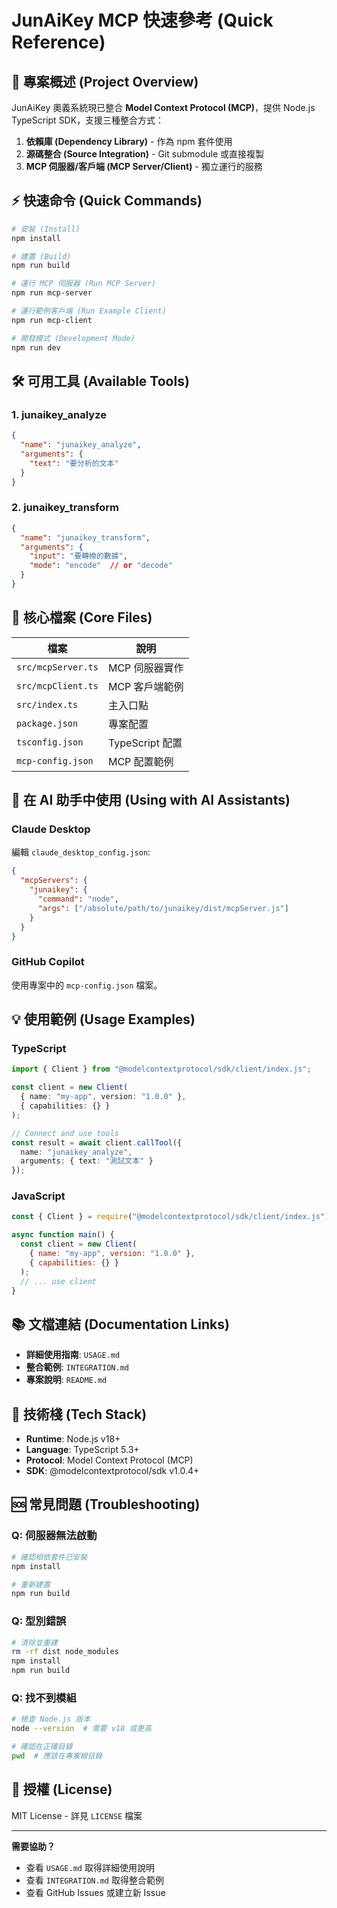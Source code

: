 # JunAiKey MCP 快速參考 (Quick Reference)

## 🎯 專案概述 (Project Overview)

JunAiKey 奧義系統現已整合 **Model Context Protocol (MCP)**，提供 Node.js TypeScript SDK，支援三種整合方式：

1. **依賴庫 (Dependency Library)** - 作為 npm 套件使用
2. **源碼整合 (Source Integration)** - Git submodule 或直接複製
3. **MCP 伺服器/客戶端 (MCP Server/Client)** - 獨立運行的服務

## ⚡ 快速命令 (Quick Commands)

```bash
# 安裝 (Install)
npm install

# 建置 (Build)
npm run build

# 運行 MCP 伺服器 (Run MCP Server)
npm run mcp-server

# 運行範例客戶端 (Run Example Client)
npm run mcp-client

# 開發模式 (Development Mode)
npm run dev
```

## 🛠️ 可用工具 (Available Tools)

### 1. junaikey_analyze
```json
{
  "name": "junaikey_analyze",
  "arguments": {
    "text": "要分析的文本"
  }
}
```

### 2. junaikey_transform
```json
{
  "name": "junaikey_transform",
  "arguments": {
    "input": "要轉換的數據",
    "mode": "encode"  // or "decode"
  }
}
```

## 📁 核心檔案 (Core Files)

| 檔案 | 說明 |
|------|------|
| `src/mcpServer.ts` | MCP 伺服器實作 |
| `src/mcpClient.ts` | MCP 客戶端範例 |
| `src/index.ts` | 主入口點 |
| `package.json` | 專案配置 |
| `tsconfig.json` | TypeScript 配置 |
| `mcp-config.json` | MCP 配置範例 |

## 🔗 在 AI 助手中使用 (Using with AI Assistants)

### Claude Desktop
編輯 `claude_desktop_config.json`:
```json
{
  "mcpServers": {
    "junaikey": {
      "command": "node",
      "args": ["/absolute/path/to/junaikey/dist/mcpServer.js"]
    }
  }
}
```

### GitHub Copilot
使用專案中的 `mcp-config.json` 檔案。

## 💡 使用範例 (Usage Examples)

### TypeScript
```typescript
import { Client } from "@modelcontextprotocol/sdk/client/index.js";

const client = new Client(
  { name: "my-app", version: "1.0.0" },
  { capabilities: {} }
);

// Connect and use tools
const result = await client.callTool({
  name: "junaikey_analyze",
  arguments: { text: "測試文本" }
});
```

### JavaScript
```javascript
const { Client } = require("@modelcontextprotocol/sdk/client/index.js");

async function main() {
  const client = new Client(
    { name: "my-app", version: "1.0.0" },
    { capabilities: {} }
  );
  // ... use client
}
```

## 📚 文檔連結 (Documentation Links)

- **詳細使用指南**: `USAGE.md`
- **整合範例**: `INTEGRATION.md`
- **專案說明**: `README.md`

## 🔧 技術棧 (Tech Stack)

- **Runtime**: Node.js v18+
- **Language**: TypeScript 5.3+
- **Protocol**: Model Context Protocol (MCP)
- **SDK**: @modelcontextprotocol/sdk v1.0.4+

## 🆘 常見問題 (Troubleshooting)

### Q: 伺服器無法啟動
```bash
# 確認相依套件已安裝
npm install

# 重新建置
npm run build
```

### Q: 型別錯誤
```bash
# 清除並重建
rm -rf dist node_modules
npm install
npm run build
```

### Q: 找不到模組
```bash
# 檢查 Node.js 版本
node --version  # 需要 v18 或更高

# 確認在正確目錄
pwd  # 應該在專案根目錄
```

## 📄 授權 (License)

MIT License - 詳見 `LICENSE` 檔案

---

**需要協助？**
- 查看 `USAGE.md` 取得詳細使用說明
- 查看 `INTEGRATION.md` 取得整合範例
- 查看 GitHub Issues 或建立新 Issue

